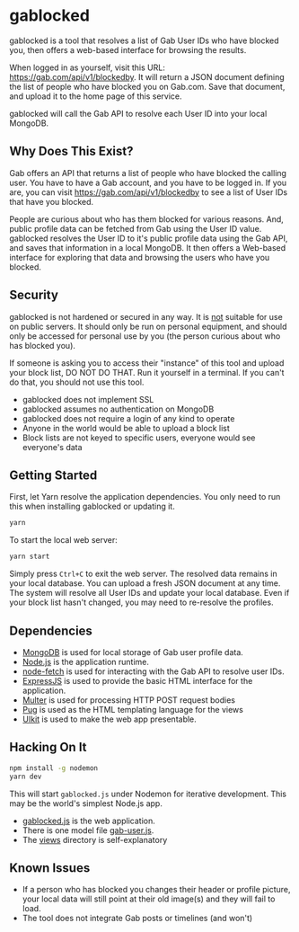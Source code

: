# gablocked

gablocked is a tool that resolves a list of Gab User IDs who have blocked you, then offers a web-based interface for browsing the results.

When logged in as yourself, visit this URL: https://gab.com/api/v1/blockedby. It will return a JSON document defining the list of people who have blocked you on Gab.com. Save that document, and upload it to the home page of this service.

gablocked will call the Gab API to resolve each User ID into your local MongoDB.

## Why Does This Exist?

Gab offers an API that returns a list of people who have blocked the calling user. You have to have a Gab account, and you have to be logged in. If you are, you can visit https://gab.com/api/v1/blockedby to see a list of User IDs that have you blocked.

People are curious about who has them blocked for various reasons. And, public profile data can be fetched from Gab using the User ID value. gablocked resolves the User ID to it's public profile data using the Gab API, and saves that information in a local MongoDB. It then offers a Web-based interface for exploring that data and browsing the users who have you blocked.

## Security

gablocked is not hardened or secured in any way. It is <u>not</u> suitable for use on public servers. It should only be run on personal equipment, and should only be accessed for personal use by you (the person curious about who has blocked you).

If someone is asking you to access their "instance" of this tool and upload your block list, DO NOT DO THAT. Run it yourself in a terminal. If you can't do that, you should not use this tool.

- gablocked does not implement SSL
- gablocked assumes no authentication on MongoDB
- gablocked does not require a login of any kind to operate
- Anyone in the world would be able to upload a block list
- Block lists are not keyed to specific users, everyone would see everyone's data

## Getting Started

First, let Yarn resolve the application dependencies. You only need to run this when installing gablocked or updating it.

```sh
yarn
```

To start the local web server:

```sh
yarn start
```

Simply press `Ctrl+C` to exit the web server. The resolved data remains in your local database. You can upload a fresh JSON document at any time. The system will resolve all User IDs and update your local database. Even if your block list hasn't changed, you may need to re-resolve the profiles.

## Dependencies

- [MongoDB](https://mongodb.com) is used for local storage of Gab user profile data.
- [Node.js](https://nodejs.org/en/docs/) is the application runtime.
- [node-fetch](https://www.npmjs.com/package/node-fetch) is used for interacting with the Gab API to resolve user IDs.
- [ExpressJS](http://expressjs.com/) is used to provide the basic HTML interface for the application.
- [Multer](https://www.npmjs.com/package/multer) is used for processing HTTP POST request bodies
- [Pug](https://pugjs.org/) is used as the HTML templating language for the views
- [UIkit](https://getuikit.com) is used to make the web app presentable.

## Hacking On It

```sh
npm install -g nodemon
yarn dev
```

This will start `gablocked.js` under Nodemon for iterative development. This may be the world's simplest Node.js app.

- [gablocked.js](gablocked.js) is the web application.
- There is one model file [gab-user.js](models/gab-user.js).
- The [views](views) directory is self-explanatory

## Known Issues

- If a person who has blocked you changes their header or profile picture, your local data will still point at their old image(s) and they will fail to load.
- The tool does not integrate Gab posts or timelines (and won't)
